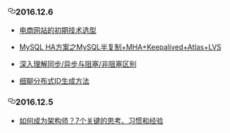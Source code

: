 <h3><a id="user-content-20161206" class="anchor" href="#20161206" aria-hidden="true"><svg aria-hidden="true" class="octicon octicon-link" height="16" version="1.1" viewBox="0 0 16 16" width="16"><path fill-rule="evenodd" d="M4 9h1v1H4c-1.5 0-3-1.69-3-3.5S2.55 3 4 3h4c1.45 0 3 1.69 3 3.5 0 1.41-.91 2.72-2 3.25V8.59c.58-.45 1-1.27 1-2.09C10 5.22 8.98 4 8 4H4c-.98 0-2 1.22-2 2.5S3 9 4 9zm9-3h-1v1h1c1 0 2 1.22 2 2.5S13.98 12 13 12H9c-.98 0-2-1.22-2-2.5 0-.83.42-1.64 1-2.09V6.25c-1.09.53-2 1.84-2 3.25C6 11.31 7.55 13 9 13h4c1.45 0 3-1.69 3-3.5S14.5 6 13 6z"></path></svg></a>2016.12.6</h3>

<ul>
<li><a href="http://hugnew.com/?p=822">电商网站的初期技术选型</a></li>
</ul>
<ul>
<li><a href="http://hugnew.com/?p=749">MySQL HA方案之MySQL半复制+MHA+Keepalived+Atlas+LVS</a></li>
</ul>
<ul>
<li><a href="http://mp.weixin.qq.com/s?__biz=MzAwMDU1MTE1OQ==&mid=403270751&idx=1&sn=7269cd113d7b85e407319036d61ef786&scene=23&srcid=0108M9GcQ2oJDHdZFawzSiR7#rd">深入理解同步/异步与阻塞/非阻塞区别</a></li>
</ul>
<ul>
<li><a href="http://mp.weixin.qq.com/s?__biz=MjM5ODYxMDA5OQ==&mid=403837240&idx=1&sn=ae9f2bf0cc5b0f68f9a2213485313127&scene=1&srcid=02220pchRp2g3SOjGgb2my2B#wechat_redirect">细聊分布式ID生成方法</a></li>
</ul>

<h3><a id="user-content-20161205" class="anchor" href="#20161205" aria-hidden="true"><svg aria-hidden="true" class="octicon octicon-link" height="16" version="1.1" viewBox="0 0 16 16" width="16"><path fill-rule="evenodd" d="M4 9h1v1H4c-1.5 0-3-1.69-3-3.5S2.55 3 4 3h4c1.45 0 3 1.69 3 3.5 0 1.41-.91 2.72-2 3.25V8.59c.58-.45 1-1.27 1-2.09C10 5.22 8.98 4 8 4H4c-.98 0-2 1.22-2 2.5S3 9 4 9zm9-3h-1v1h1c1 0 2 1.22 2 2.5S13.98 12 13 12H9c-.98 0-2-1.22-2-2.5 0-.83.42-1.64 1-2.09V6.25c-1.09.53-2 1.84-2 3.25C6 11.31 7.55 13 9 13h4c1.45 0 3-1.69 3-3.5S14.5 6 13 6z"></path></svg></a>2016.12.5</h3>

<ul>
<li><a href="http://mp.weixin.qq.com/s?__biz=MzA5Nzc4OTA1Mw==&amp;mid=410252715&amp;idx=1&amp;sn=d1d5f95de8d1905c4530955f862f735b&amp;scene=23&amp;srcid=0314LSXFQXhVjHFY9ySMFLTQ#rd">如何成为架构师？7个关键的思考、习惯和经验</a></li>
</ul>
